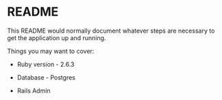 # README

This README would normally document whatever steps are necessary to get the
application up and running.

Things you may want to cover:

* Ruby version - 2.6.3

* Database - Postgres

* Rails Admin
